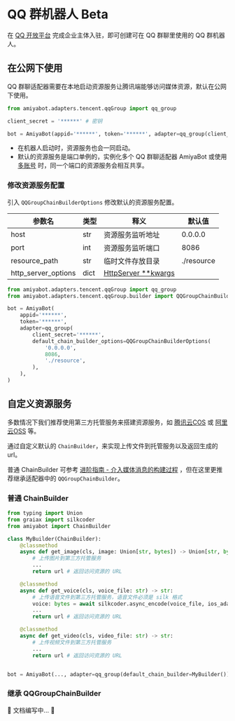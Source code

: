 # QQ 群机器人 <span class="beta-tag">Beta</span>

在 [QQ 开放平台](https://bot.q.qq.com/wiki/#_2-%E4%BC%81%E4%B8%9A%E4%B8%BB%E4%BD%93%E5%85%A5%E9%A9%BB) 完成企业主体入驻，即可创建可在
QQ 群聊里使用的 QQ 群机器人。

## 在公网下使用

QQ 群聊适配器需要在本地启动资源服务让腾讯端能够访问媒体资源，默认在公网下使用。

```python
from amiyabot.adapters.tencent.qqGroup import qq_group

client_secret = '******' # 密钥

bot = AmiyaBot(appid='******', token='******', adapter=qq_group(client_secret))
```

- 在机器人启动时，资源服务也会一同启动。
- 默认的资源服务是端口单例的，实例化多个 QQ 群聊适配器 AmiyaBot 或使用 [多账号](/develop/basic/multipleAccounts.html)
  时，同一个端口的资源服务会相互共享。

### 修改资源服务配置

引入 `QQGroupChainBuilderOptions` 修改默认的资源服务配置。

| 参数名                 | 类型   | 释义                                                        | 默认值        |
|---------------------|------|-----------------------------------------------------------|------------|
| host                | str  | 资源服务监听地址                                                  | 0.0.0.0    |
| port                | int  | 资源服务监听端口                                                  | 8086       |
| resource_path       | str  | 临时文件存放目录                                                  | ./resource |
| http_server_options | dict | [HttpServer **kwargs](/develop/advanced/httpSupport.html) |            |

```python
from amiyabot.adapters.tencent.qqGroup import qq_group
from amiyabot.adapters.tencent.qqGroup.builder import QQGroupChainBuilderOptions

bot = AmiyaBot(
    appid='******',
    token='******',
    adapter=qq_group(
        client_secret='******',
        default_chain_builder_options=QQGroupChainBuilderOptions(
            '0.0.0.0',
            8086,
            './resource',
        ),
    ),
)
```

## 自定义资源服务

多数情况下我们推荐使用第三方托管服务来搭建资源服务，如 [腾讯云COS](https://www.baidu.com/s?wd=%E8%85%BE%E8%AE%AF%E4%BA%91COS)
或 [阿里云OSS](https://www.baidu.com/s?wd=%E9%98%BF%E9%87%8C%E4%BA%91OSS) 等。

通过自定义默认的 `ChainBuilder`，来实现上传文件到托管服务以及返回生成的 url。

普通 ChainBuilder 可参考 [进阶指南 - 介入媒体消息的构建过程](/develop/advanced/chainBuilder.md)
，但在这里更推荐继承适配器中的 `QQGroupChainBuilder`。

### 普通 ChainBuilder

```python
from typing import Union
from graiax import silkcoder
from amiyabot import ChainBuilder

class MyBuilder(ChainBuilder):
    @classmethod
    async def get_image(cls, image: Union[str, bytes]) -> Union[str, bytes]:
        # 上传图片到第三方托管服务
        ...
        return url # 返回访问资源的 URL

    @classmethod
    async def get_voice(cls, voice_file: str) -> str:
        # 上传语音文件到第三方托管服务，语音文件必须是 silk 格式
        voice: bytes = await silkcoder.async_encode(voice_file, ios_adaptive=True)
        ...
        return url # 返回访问资源的 URL

    @classmethod
    async def get_video(cls, video_file: str) -> str:
        # 上传视频文件到第三方托管服务
        ...
        return url # 返回访问资源的 URL


bot = AmiyaBot(..., adapter=qq_group(default_chain_builder=MyBuilder()))
```

### 继承 QQGroupChainBuilder

🚧 文档编写中... 🚧
